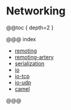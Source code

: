 # Networking

@@toc { depth=2 }

@@@ index

* [remoting](remoting.md)
* [remoting-artery](remoting-artery.md)
* [serialization](serialization.md)
* [io](io.md)
* [io-tcp](io-tcp.md)
* [io-udp](io-udp.md)
* [camel](camel.md)

@@@
